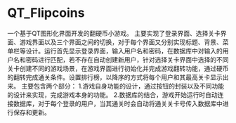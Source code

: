 # QT_Flipcoins
一个基于QT图形化界面开发的翻硬币小游戏。
主要实现了登录界面、选择关卡界面、游戏界面以及三个界面之间的切换，对于每个界面又分别实现标题、背景、菜单栏等设计。运行首先显示登录界面，输入用户名和密码，在数据库中对输入的用户名和密码进行匹配，若不存在自动创建新用户，针对选择关卡界面中选择的不同关卡创建不同的游戏场景，在游戏界面进行初始化并完成游戏翻转功能，通过硬币的翻转完成通关条件。设置排行榜，以降序的方式将每个用户和其最高关卡显示出来。
主要包含两个部分：
1.游戏自身功能的设计，通过按钮的封装以及不同功能的设计来实现，完成游戏本身的功能。
2.数据库的结合，游戏开始运行时自动连接数据库，对于每个登录的用户，当其通关时会自动将通关关卡号传入数据库中进行保存和更新。
